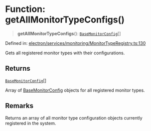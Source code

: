 # Function: getAllMonitorTypeConfigs()

> **getAllMonitorTypeConfigs**(): [`BaseMonitorConfig`](../interfaces/BaseMonitorConfig.md)[]

Defined in: [electron/services/monitoring/MonitorTypeRegistry.ts:130](https://github.com/Nick2bad4u/Uptime-Watcher/blob/8a1973382d5fe14c52996ecda381894eb7ecd4a6/electron/services/monitoring/MonitorTypeRegistry.ts#L130)

Gets all registered monitor types with their configurations.

## Returns

[`BaseMonitorConfig`](../interfaces/BaseMonitorConfig.md)[]

Array of [BaseMonitorConfig](../interfaces/BaseMonitorConfig.md) objects for all registered monitor types.

## Remarks

Returns an array of all monitor type configuration objects currently registered in the system.
